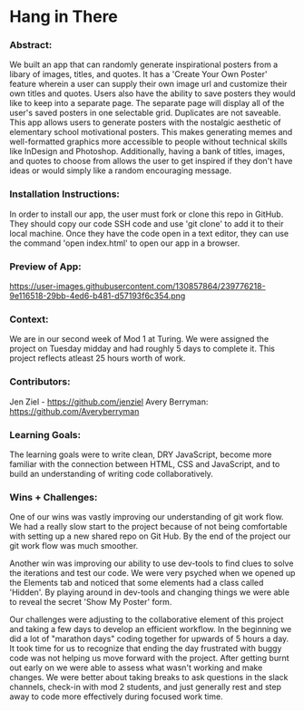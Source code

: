 # Hang in There  

### Abstract:
[//]: <> (Briefly describe what you built and its features. What problem is the app solving? How does this application solve that problem?)

We built an app that can randomly generate inspirational posters from a libary of images, titles, and quotes.  It has a 'Create Your Own Poster' feature wherein a user can supply their own image url and customize their own titles and quotes.  Users also have the ability to save posters they would like to keep into a separate page.  The separate page will display all of the user's saved posters in one selectable grid.  Duplicates are not saveable.  This app allows users to generate posters with the nostalgic aesthetic of elementary school motivational  posters.  This makes generating memes and well-formatted graphics more accessible to people without technical skills like InDesign and Photoshop.  Additionally, having a bank of titles, images, and quotes to choose from allows the user to get inspired if they don't have ideas or would simply like a random encouraging message.  

### Installation Instructions:
[//]: <> (What steps does a person have to take to get your app cloned down and running?)

In order to install our app, the user must fork or clone this repo in GitHub.  They should copy our code SSH code and use 'git clone' to add it to their local machine.  Once they have the code open in a text editor, they can use the command 'open index.html' to open our app in a browser.

### Preview of App:
[//]: <> (Provide ONE gif or screenshot of your application - choose the "coolest" piece of functionality to show off.)
https://user-images.githubusercontent.com/130857864/239776218-9e116518-29bb-4ed6-b481-d57193f6c354.png

### Context:
[//]: <> (Give some context for the project here. How long did you have to work on it? How far into the Turing program are you?)

We are in our second week of Mod 1 at Turing.   We were assigned the project on Tuesday midday and had roughly 5 days to complete it.  This project reflects atleast 25 hours worth of work.  

### Contributors:
[//]: <> (Who worked on this application? Link to their GitHubs.)
Jen Ziel - https://github.com/jenziel
Avery Berryman: https://github.com/Averyberryman

### Learning Goals:
[//]: <> (What were the learning goals of this project? What tech did you work with?)
The learning goals were to write clean, DRY JavaScript, become more familiar with the connection between HTML, CSS and JavaScript, and to build an understanding of writing code collaboratively.


### Wins + Challenges:
[//]: <> (What are 2-3 wins you have from this project? What were some challenges you faced - and how did you get over them?)
One of our wins was vastly improving our understanding of git work flow.  We had a really slow start to the project because of not being comfortable with setting up a new shared repo on Git Hub.  By the end of the project our git work flow was much smoother.  

Another win was improving our ability to use dev-tools to find clues to solve the iterations and test our code.  We were very psyched when we opened up the Elements tab and noticed that some elements had a class called 'Hidden'.  By playing around in dev-tools and changing things we were able to reveal the secret 'Show My Poster' form.  

Our challenges were adjusting to the collaborative element of this project and taking a few days to develop an efficient workflow.  In the beginning we did a lot of "marathon days" coding together for upwards of 5 hours a day.  It took time for us to recognize that ending the day frustrated with buggy code was not helping us move forward with the project.  After getting burnt out early on we were able to assess what wasn't working and make changes. We were better about taking breaks to ask questions in the slack channels, check-in with mod 2 students, and just generally rest and step away to code more effectively during focused work time.  
